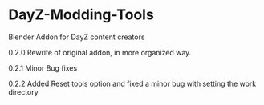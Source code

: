 # DayZ-Modding-Tools
Blender Addon for DayZ content creators

0.2.0
Rewrite of original addon, in more organized way. 



0.2.1
Minor Bug fixes




0.2.2
Added Reset tools option and fixed a minor bug with setting the work directory
